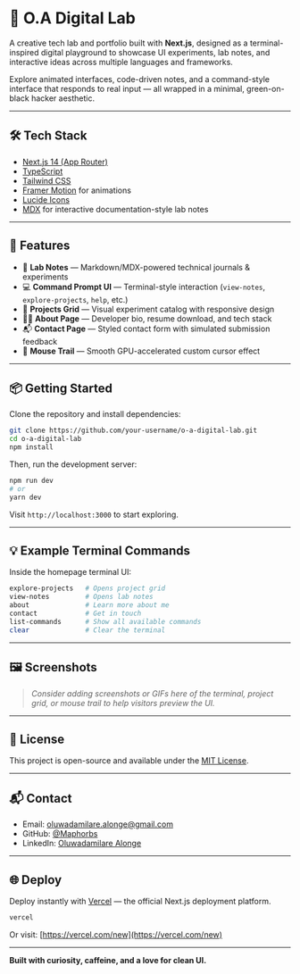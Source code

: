 # 🧪 O.A Digital Lab

A creative tech lab and portfolio built with **Next.js**, designed as a terminal-inspired digital playground to showcase UI experiments, lab notes, and interactive ideas across multiple languages and frameworks.

Explore animated interfaces, code-driven notes, and a command-style interface that responds to real input — all wrapped in a minimal, green-on-black hacker aesthetic.

---

## 🛠️ Tech Stack

* [Next.js 14 (App Router)](https://nextjs.org/)
* [TypeScript](https://www.typescriptlang.org/)
* [Tailwind CSS](https://tailwindcss.com/)
* [Framer Motion](https://www.framer.com/motion/) for animations
* [Lucide Icons](https://lucide.dev/)
* [MDX](https://mdxjs.com/) for interactive documentation-style lab notes

---

## 🚀 Features

* 🧪 **Lab Notes** — Markdown/MDX-powered technical journals & experiments
* 💻 **Command Prompt UI** — Terminal-style interaction (`view-notes`, `explore-projects`, `help`, etc.)
* 📁 **Projects Grid** — Visual experiment catalog with responsive design
* 👨‍🔬 **About Page** — Developer bio, resume download, and tech stack
* 📬 **Contact Page** — Styled contact form with simulated submission feedback
* 💁 **Mouse Trail** — Smooth GPU-accelerated custom cursor effect

---

## 📦 Getting Started

Clone the repository and install dependencies:

```bash
git clone https://github.com/your-username/o-a-digital-lab.git
cd o-a-digital-lab
npm install
```

Then, run the development server:

```bash
npm run dev
# or
yarn dev
```

Visit `http://localhost:3000` to start exploring.

---

## 💡 Example Terminal Commands

Inside the homepage terminal UI:

```bash
explore-projects   # Opens project grid
view-notes         # Opens lab notes
about              # Learn more about me
contact            # Get in touch
list-commands      # Show all available commands
clear              # Clear the terminal
```

---

## 🖼️ Screenshots

> *Consider adding screenshots or GIFs here of the terminal, project grid, or mouse trail to help visitors preview the UI.*

---

## 📄 License

This project is open-source and available under the [MIT License](LICENSE).

---

## 📬 Contact

* Email: [oluwadamilare.alonge@gmail.com](mailto:oluwadamilare.alonge@gmail.com)
* GitHub: [@Maphorbs](https://github.com/Maphorbs)
* LinkedIn: [Oluwadamilare Alonge](https://linkedin.com/in/oluwadamilarealonge)

---

## 🌐 Deploy

Deploy instantly with [Vercel](https://vercel.com/) — the official Next.js deployment platform.

```bash
vercel
```

Or visit: [https://vercel.com/new](https://vercel.com/new)

---

**Built with curiosity, caffeine, and a love for clean UI.**
